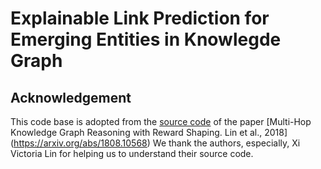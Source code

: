 # Explainable Link Prediction for Emerging Entities in Knowlegde Graph

## Acknowledgement
This code base is adopted from the [source code](https://github.com/salesforce/MultiHopKG) of the paper [Multi-Hop Knowledge Graph Reasoning with Reward Shaping. Lin et al., 2018] (https://arxiv.org/abs/1808.10568)
We thank the authors, especially, Xi Victoria Lin for helping us to understand their source code.
